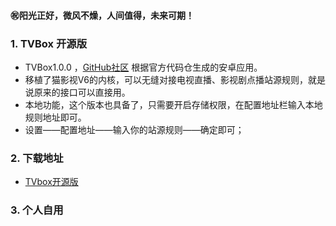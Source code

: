 #### ㊗️阳光正好，微风不燥，人间值得，未来可期！
### 1. TVBox 开源版  
- TVBox1.0.0 ，[GitHub社区](https://github.com/CatVodTVOfficial/TVBoxOSC) 根据官方代码仓生成的安卓应用。  
- 移植了猫影视V6的内核，可以无缝对接电视直播、影视剧点播站源规则，就是说原来的接口可以直接用。  
- 本地功能，这个版本也具备了，只需要开启存储权限，在配置地址栏输入本地规则地址即可。  
- 设置——配置地址——输入你的站源规则——确定即可；  

### 2. 下载地址
 - [TVbox开源版](https://wws.lanzouv.com/b03j4ulyh#999)   

### 3. 个人自用

